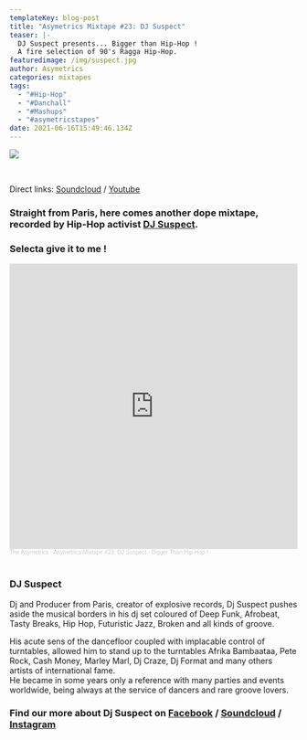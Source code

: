 ```yaml
---
templateKey: blog-post
title: "Asymetrics Mixtape #23: DJ Suspect"
teaser: |-
  DJ Suspect presents... Bigger than Hip-Hop !
  A fire selection of 90's Ragga Hip-Hop.
featuredimage: /img/suspect.jpg
author: Asymetrics
categories: mixtapes
tags:
  - "#Hip-Hop"
  - "#Danchall"
  - "#Mashups"
  - "#asymetricstapes"
date: 2021-06-16T15:49:46.134Z
---
```

![](/img/theasymetrics_dj_suspect.jpg)

<br>

Direct links: [Soundcloud](https://soundcloud.com/the-asymetrics/asymetrics-mixtape-23-dj-suspect-bigger-than-hip-hop) / [Youtube](https://www.youtube.com/watch?v=nMjlA5Vp0DI)

### Straight from Paris, here comes another dope mixtape, recorded by Hip-Hop activist [DJ Suspect](https://www.facebook.com/soulbrothersuspect/).

### Selecta give it to me !

<iframe width="100%" height="500" scrolling="no" frameborder="no" allow="autoplay" src="https://w.soundcloud.com/player/?url=https%3A//api.soundcloud.com/tracks/1066915228&color=%23ff5500&auto_play=false&hide_related=false&show_comments=true&show_user=true&show_reposts=false&show_teaser=true&visual=true"></iframe><div style="font-size: 10px; color: #cccccc;line-break: anywhere;word-break: normal;overflow: hidden;white-space: nowrap;text-overflow: ellipsis; font-family: Interstate,Lucida Grande,Lucida Sans Unicode,Lucida Sans,Garuda,Verdana,Tahoma,sans-serif;font-weight: 100;"><a href="https://soundcloud.com/the-asymetrics" title="The Asymetrics" target="_blank" style="color: #cccccc; text-decoration: none;">The Asymetrics</a> · <a href="https://soundcloud.com/the-asymetrics/asymetrics-mixtape-23-dj-suspect-bigger-than-hip-hop" title="Asymetrics Mixtape #23: DJ Suspect - Bigger Than Hip-Hop !" target="_blank" style="color: #cccccc; text-decoration: none;">Asymetrics Mixtape #23: DJ Suspect - Bigger Than Hip-Hop !</a></div>

<br>

### DJ Suspect

Dj and Producer from Paris, creator of explosive records, Dj Suspect pushes aside the musical borders in his dj set coloured of Deep Funk, Afrobeat, Tasty Breaks, Hip Hop, Futuristic Jazz, Broken and all kinds of groove.

His acute sens of the dancefloor coupled with implacable control of turntables, allowed him to stand up to the turntables Afrika Bambaataa, Pete Rock, Cash Money, Marley Marl, Dj Craze, Dj Format and many others artists of international fame.\
He became in some years only a reference with many parties and events worldwide, being always at the service of dancers and rare groove lovers.

### Find our more about Dj Suspect on [Facebook](https://www.facebook.com/soulbrothersuspect/) / [Soundcloud](https://soundcloud.com/dj-suspect) / [Instagram](https://www.instagram.com/soulbrother_suspect/)